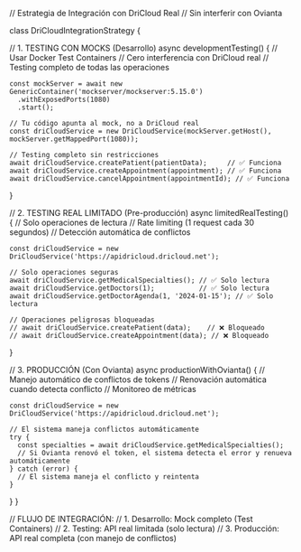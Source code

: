 // Estrategia de Integración con DriCloud Real
// Sin interferir con Ovianta

class DriCloudIntegrationStrategy {
  
  // 1. TESTING CON MOCKS (Desarrollo)
  async developmentTesting() {
    // Usar Docker Test Containers
    // Cero interferencia con DriCloud real
    // Testing completo de todas las operaciones
    
    const mockServer = await new GenericContainer('mockserver/mockserver:5.15.0')
      .withExposedPorts(1080)
      .start();
    
    // Tu código apunta al mock, no a DriCloud real
    const driCloudService = new DriCloudService(mockServer.getHost(), mockServer.getMappedPort(1080));
    
    // Testing completo sin restricciones
    await driCloudService.createPatient(patientData);     // ✅ Funciona
    await driCloudService.createAppointment(appointment); // ✅ Funciona
    await driCloudService.cancelAppointment(appointmentId); // ✅ Funciona
  }
  
  // 2. TESTING REAL LIMITADO (Pre-producción)
  async limitedRealTesting() {
    // Solo operaciones de lectura
    // Rate limiting (1 request cada 30 segundos)
    // Detección automática de conflictos
    
    const driCloudService = new DriCloudService('https://apidricloud.dricloud.net');
    
    // Solo operaciones seguras
    await driCloudService.getMedicalSpecialties(); // ✅ Solo lectura
    await driCloudService.getDoctors(1);           // ✅ Solo lectura
    await driCloudService.getDoctorAgenda(1, '2024-01-15'); // ✅ Solo lectura
    
    // Operaciones peligrosas bloqueadas
    // await driCloudService.createPatient(data);    // ❌ Bloqueado
    // await driCloudService.createAppointment(data); // ❌ Bloqueado
  }
  
  // 3. PRODUCCIÓN (Con Ovianta)
  async productionWithOvianta() {
    // Manejo automático de conflictos de tokens
    // Renovación automática cuando detecta conflicto
    // Monitoreo de métricas
    
    const driCloudService = new DriCloudService('https://apidricloud.dricloud.net');
    
    // El sistema maneja conflictos automáticamente
    try {
      const specialties = await driCloudService.getMedicalSpecialties();
      // Si Ovianta renovó el token, el sistema detecta el error y renueva automáticamente
    } catch (error) {
      // El sistema maneja el conflicto y reintenta
    }
  }
}

// FLUJO DE INTEGRACIÓN:
// 1. Desarrollo: Mock completo (Test Containers)
// 2. Testing: API real limitada (solo lectura)
// 3. Producción: API real completa (con manejo de conflictos)
